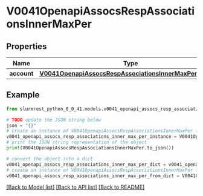 # V0041OpenapiAssocsRespAssociationsInnerMaxPer


## Properties

Name | Type | Description | Notes
------------ | ------------- | ------------- | -------------
**account** | [**V0041OpenapiAssocsRespAssociationsInnerMaxPerAccount**](V0041OpenapiAssocsRespAssociationsInnerMaxPerAccount.md) |  | [optional] 

## Example

```python
from slurmrest_python_0_0_41.models.v0041_openapi_assocs_resp_associations_inner_max_per import V0041OpenapiAssocsRespAssociationsInnerMaxPer

# TODO update the JSON string below
json = "{}"
# create an instance of V0041OpenapiAssocsRespAssociationsInnerMaxPer from a JSON string
v0041_openapi_assocs_resp_associations_inner_max_per_instance = V0041OpenapiAssocsRespAssociationsInnerMaxPer.from_json(json)
# print the JSON string representation of the object
print(V0041OpenapiAssocsRespAssociationsInnerMaxPer.to_json())

# convert the object into a dict
v0041_openapi_assocs_resp_associations_inner_max_per_dict = v0041_openapi_assocs_resp_associations_inner_max_per_instance.to_dict()
# create an instance of V0041OpenapiAssocsRespAssociationsInnerMaxPer from a dict
v0041_openapi_assocs_resp_associations_inner_max_per_from_dict = V0041OpenapiAssocsRespAssociationsInnerMaxPer.from_dict(v0041_openapi_assocs_resp_associations_inner_max_per_dict)
```
[[Back to Model list]](../README.md#documentation-for-models) [[Back to API list]](../README.md#documentation-for-api-endpoints) [[Back to README]](../README.md)


